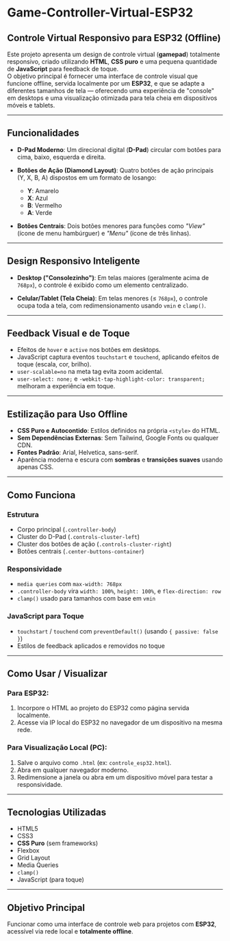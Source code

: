 # Game-Controller-Virtual-ESP32

## Controle Virtual Responsivo para ESP32 (Offline)

Este projeto apresenta um design de controle virtual (**gamepad**) totalmente responsivo, criado utilizando **HTML**, **CSS puro** e uma pequena quantidade de **JavaScript** para feedback de toque.  
O objetivo principal é fornecer uma interface de controle visual que funcione offline, servida localmente por um **ESP32**, e que se adapte a diferentes tamanhos de tela — oferecendo uma experiência de "console" em desktops e uma visualização otimizada para tela cheia em dispositivos móveis e tablets.

---

## Funcionalidades

- **D-Pad Moderno**: Um direcional digital (**D-Pad**) circular com botões para cima, baixo, esquerda e direita.

- **Botões de Ação (Diamond Layout)**: Quatro botões de ação principais (Y, X, B, A) dispostos em um formato de losango:
  - **Y**: Amarelo  
  - **X**: Azul  
  - **B**: Vermelho  
  - **A**: Verde

- **Botões Centrais**: Dois botões menores para funções como _"View"_ (ícone de menu hambúrguer) e _"Menu"_ (ícone de três linhas).

---

## Design Responsivo Inteligente

- **Desktop ("Consolezinho")**: Em telas maiores (geralmente acima de `768px`), o controle é exibido como um elemento centralizado.

- **Celular/Tablet (Tela Cheia)**: Em telas menores (≤ `768px`), o controle ocupa toda a tela, com redimensionamento usando `vmin` e `clamp()`.

---

## Feedback Visual e de Toque

- Efeitos de `hover` e `active` nos botões em desktops.
- JavaScript captura eventos `touchstart` e `touchend`, aplicando efeitos de toque (escala, cor, brilho).
- `user-scalable=no` na meta tag evita zoom acidental.
- `user-select: none;` e `-webkit-tap-highlight-color: transparent;` melhoram a experiência em toque.

---

## Estilização para Uso Offline

- **CSS Puro e Autocontido**: Estilos definidos na própria `<style>` do HTML.
- **Sem Dependências Externas**: Sem Tailwind, Google Fonts ou qualquer CDN.
- **Fontes Padrão**: Arial, Helvetica, sans-serif.
- Aparência moderna e escura com **sombras** e **transições suaves** usando apenas CSS.

---

## Como Funciona

### Estrutura

- Corpo principal (`.controller-body`)
- Cluster do D-Pad (`.controls-cluster-left`)
- Cluster dos botões de ação (`.controls-cluster-right`)
- Botões centrais (`.center-buttons-container`)

### Responsividade

- `media queries` com `max-width: 768px`
- `.controller-body` vira `width: 100%`, `height: 100%`, e `flex-direction: row`
- `clamp()` usado para tamanhos com base em `vmin`

### JavaScript para Toque

- `touchstart` / `touchend` com `preventDefault()` (usando `{ passive: false }`)
- Estilos de feedback aplicados e removidos no toque

---

## Como Usar / Visualizar

### Para ESP32:

1. Incorpore o HTML ao projeto do ESP32 como página servida localmente.
2. Acesse via IP local do ESP32 no navegador de um dispositivo na mesma rede.

### Para Visualização Local (PC):

1. Salve o arquivo como `.html` (ex: `controle_esp32.html`).
2. Abra em qualquer navegador moderno.
3. Redimensione a janela ou abra em um dispositivo móvel para testar a responsividade.

---

## Tecnologias Utilizadas

- HTML5  
- CSS3  
- **CSS Puro** (sem frameworks)  
- Flexbox  
- Grid Layout  
- Media Queries  
- `clamp()`  
- JavaScript (para toque)

---

## Objetivo Principal

Funcionar como uma interface de controle web para projetos com **ESP32**, acessível via rede local e **totalmente offline**.
